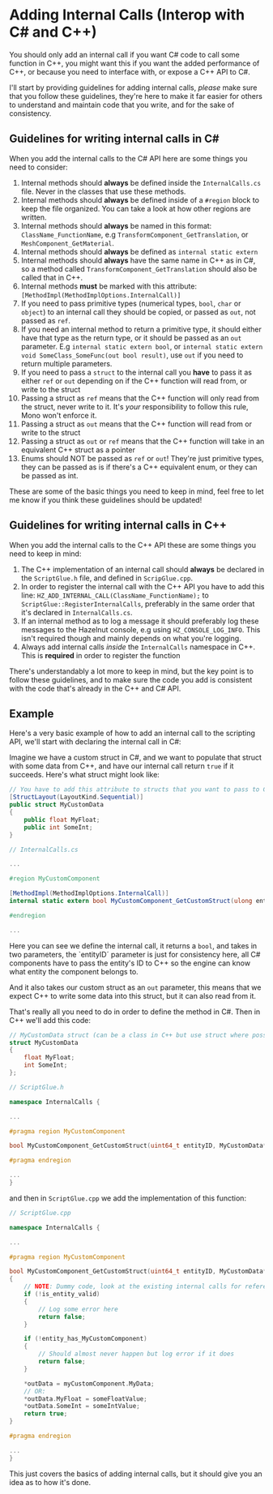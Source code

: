 # Adding Internal Calls (Interop with C# and C++)
You should only add an internal call if you want C# code to call some function in C++, you might want this if you want the added performance of C++, or because you need to interface with, or expose a C++ API to C#.

I'll start by providing guidelines for adding internal calls, *please* make sure that you follow these guidelines, they're here to make it far easier for others to understand and maintain code that you write, and for the sake of consistency.

## Guidelines for writing internal calls in C#
When you add the internal calls to the C# API here are some things you need to consider:
1. Internal methods should **always** be defined inside the `InternalCalls.cs` file. Never in the classes that use these methods.
2. Internal methods should **always** be defined inside of a `#region` block to keep the file organized. You can take a look at how other regions are written.
3. Internal methods should **always** be named in this format: `ClassName_FunctionName`, e.g `TransformComponent_GetTranslation`, or `MeshComponent_GetMaterial`.
4. Internal methods should **always** be defined as `internal static extern`
5. Internal methods should **always** have the same name in C++ as in C#, so a method called `TransformComponent_GetTranslation` should also be called that in C++.
6. Internal methods **must** be marked with this attribute: `[MethodImpl(MethodImplOptions.InternalCall)]`
7. If you need to pass primitive types (numerical types, `bool`, `char` or `object`) to an internal call they should be copied, or passed as `out`, not passed as `ref`.
8. If you need an internal method to return a primitive type, it should either have that type as the return type, or it should be passed as an `out` parameter.
	E.g `internal static extern bool`, or `internal static extern void SomeClass_SomeFunc(out bool result)`, use `out` if you need to return multiple parameters.
9. If you need to pass a `struct` to the internal call you **have** to pass it as either `ref` or `out` depending on if the C++ function will read from, or write to the struct
10. Passing a struct as `ref` means that the C++ function will only read from the struct, never write to it. It's *your* responsibility to follow this rule, Mono won't enforce it.
11. Passing a struct as `out` means that the C++ function will read from or write to the struct
12. Passing a struct as `out` or `ref` means that the C++ function will take in an equivalent C++ struct as a pointer
13. Enums should NOT be passed as `ref` or `out`! They're just primitive types, they can be passed as is if there's a C++ equivalent enum, or they can be passed as int.

These are some of the basic things you need to keep in mind, feel free to let me know if you think these guidelines should be updated!

## Guidelines for writing internal calls in C++
When you add the internal calls to the C++ API these are some things you need to keep in mind:
1. The C++ implementation of an internal call should **always** be declared in the `ScriptGlue.h` file, and defined in `ScripGlue.cpp`.
2. In order to register the internal call with the C++ API you have to add this line: `HZ_ADD_INTERNAL_CALL(ClassName_FunctionName);` to `ScriptGlue::RegisterInternalCalls`, preferably in the same order that it's declared in `InternalCalls.cs`.
3. If an internal method as to log a message it should preferably log these messages to the Hazelnut console, e.g using `HZ_CONSOLE_LOG_INFO`. This isn't required though and mainly depends on what you're logging.
4. Always add internal calls *inside* the `InternalCalls` namespace in C++. This is **required** in order to register the function

There's understandably a lot more to keep in mind, but the key point is to follow these guidelines, and to make sure the code you add is consistent with the code that's already in the C++ and C# API.

## Example
Here's a very basic example of how to add an internal call to the scripting API, we'll start with declaring the internal call in C#:

Imagine we have a custom struct in C#, and we want to populate that struct with some data from C++, and have our internal call return `true` if it succeeds. Here's what struct might look like:
```cs
// You have to add this attribute to structs that you want to pass to C++
[StructLayout(LayoutKind.Sequential)]
public struct MyCustomData
{
	public float MyFloat;
	public int SomeInt;
}
```

```cs
// InternalCalls.cs

...

#region MyCustomComponent

[MethodImpl(MethodImplOptions.InternalCall)]
internal static extern bool MyCustomComponent_GetCustomStruct(ulong entityID, out MyCustomData outData);

#endregion

...

```

Here you can see we define the internal call, it returns a `bool`, and takes in two parameters, the `entityID´ parameter is just for consistency here, all C# components have to pass the entity's ID to C++ so the engine can know what entity the component belongs to.

And it also takes our custom struct as an `out` parameter, this means that we expect C++ to write some data into this struct, but it can also read from it.

That's really all you need to do in order to define the method in C#. Then in C++ we'll add this code:
```cpp
// MyCustomData struct (can be a class in C++ but use struct where possible)
struct MyCustomData
{
	float MyFloat;
	int SomeInt;
};

// ScriptGlue.h

namespace InternalCalls {

...

#pragma region MyCustomComponent

bool MyCustomComponent_GetCustomStruct(uint64_t entityID, MyCustomData* outData);

#pragma endregion

...
}
```
and then in `ScriptGlue.cpp` we add the implementation of this function:
```cpp
// ScriptGlue.cpp

namespace InternalCalls {

...

#pragma region MyCustomComponent

bool MyCustomComponent_GetCustomStruct(uint64_t entityID, MyCustomData* outData)
{
	// NOTE: Dummy code, look at the existing internal calls for reference
	if (!is_entity_valid)
	{
		// Log some error here
		return false;
	}

	if (!entity_has_MyCustomComponent)
	{
		// Should almost never happen but log error if it does
		return false;
	}

	*outData = myCustomComponent.MyData;
	// OR:
	*outData.MyFloat = someFloatValue;
	*outData.SomeInt = someIntValue;
	return true;
}

#pragma endregion

...
}
```

This just covers the basics of adding internal calls, but it should give you an idea as to how it's done.